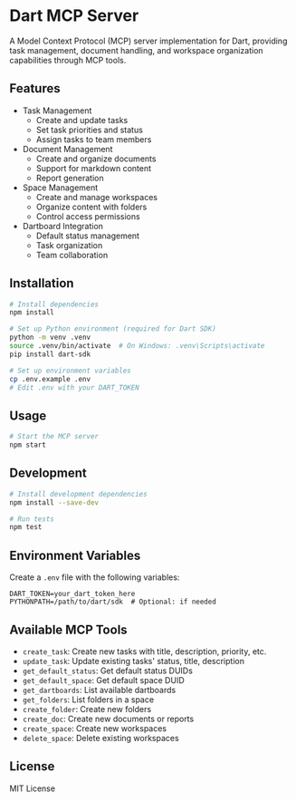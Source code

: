 # Dart MCP Server

A Model Context Protocol (MCP) server implementation for Dart, providing task management, document handling, and workspace organization capabilities through MCP tools.

## Features

- Task Management
  - Create and update tasks
  - Set task priorities and status
  - Assign tasks to team members
- Document Management
  - Create and organize documents
  - Support for markdown content
  - Report generation
- Space Management
  - Create and manage workspaces
  - Organize content with folders
  - Control access permissions
- Dartboard Integration
  - Default status management
  - Task organization
  - Team collaboration

## Installation

```bash
# Install dependencies
npm install

# Set up Python environment (required for Dart SDK)
python -m venv .venv
source .venv/bin/activate  # On Windows: .venv\Scripts\activate
pip install dart-sdk

# Set up environment variables
cp .env.example .env
# Edit .env with your DART_TOKEN
```

## Usage

```bash
# Start the MCP server
npm start
```

## Development

```bash
# Install development dependencies
npm install --save-dev

# Run tests
npm test
```

## Environment Variables

Create a `.env` file with the following variables:

```env
DART_TOKEN=your_dart_token_here
PYTHONPATH=/path/to/dart/sdk  # Optional: if needed
```

## Available MCP Tools

- `create_task`: Create new tasks with title, description, priority, etc.
- `update_task`: Update existing tasks' status, title, description
- `get_default_status`: Get default status DUIDs
- `get_default_space`: Get default space DUID
- `get_dartboards`: List available dartboards
- `get_folders`: List folders in a space
- `create_folder`: Create new folders
- `create_doc`: Create new documents or reports
- `create_space`: Create new workspaces
- `delete_space`: Delete existing workspaces

## License

MIT License 